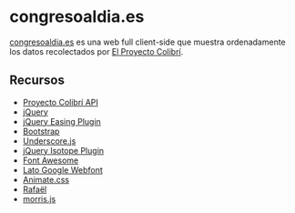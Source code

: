 congresoaldia.es
=============

 [congresoaldia.es](http://congresoaldia.es) es una web full client-side que muestra ordenadamente los datos recolectados por [El Proyecto Colibrí](https://proyectocolibri.es).


Recursos
------------

* [Proyecto Colibrí API](http://proyectocolibri.es/documentacion/)
* [jQuery](http://jquery.com/)
* [jQuery Easing Plugin](http://gsgd.co.uk/sandbox/jquery/easing/)
* [Bootstrap](http://getbootstrap.com/2.3.2/)
* [Underscore.js](http://underscorejs.org/)
* [jQuery Isotope Plugin](http://isotope.metafizzy.co/)
* [Font Awesome](http://fortawesome.github.io/Font-Awesome/)
* [Lato Google Webfont](http://www.google.com/fonts/specimen/Lato)
* [Animate.css](http://daneden.me/animate/)
* [Rafaël](http://raphaeljs.com/)
* [morris.js](http://www.oesmith.co.uk/morris.js/)

